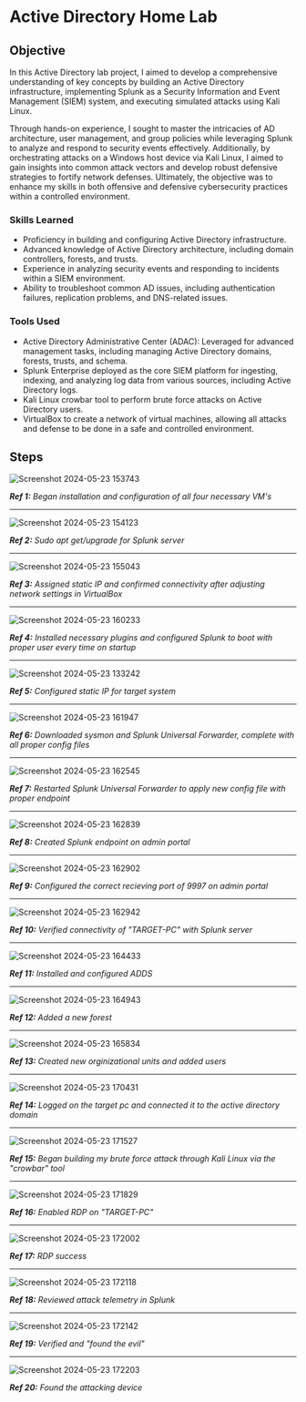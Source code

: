 # Active Directory Home Lab

## Objective

In this Active Directory lab project, I aimed to develop a comprehensive understanding of key concepts by building an Active Directory infrastructure, implementing Splunk as a Security Information and Event Management (SIEM) system, and executing simulated attacks using Kali Linux. 

Through hands-on experience, I sought to master the intricacies of AD architecture, user management, and group policies while leveraging Splunk to analyze and respond to security events effectively. Additionally, by orchestrating attacks on a Windows host device via Kali Linux, I aimed to gain insights into common attack vectors and develop robust defensive strategies to fortify network defenses. Ultimately, the objective was to enhance my skills in both offensive and defensive cybersecurity practices within a controlled environment.

### Skills Learned

- Proficiency in building and configuring Active Directory infrastructure.
- Advanced knowledge of Active Directory architecture, including domain controllers, forests, and trusts.
- Experience in analyzing security events and responding to incidents within a SIEM environment.
- Ability to troubleshoot common AD issues, including authentication failures, replication problems, and DNS-related issues.

### Tools Used

- Active Directory Administrative Center (ADAC): Leveraged for advanced management tasks, including managing Active Directory domains, forests, trusts, and schema.
- Splunk Enterprise deployed as the core SIEM platform for ingesting, indexing, and analyzing log data from various sources, including Active Directory logs.
- Kali Linux crowbar tool to perform brute force attacks on Active Directory users.
- VirtualBox to create a network of virtual machines, allowing all attacks and defense to be done in a safe and controlled environment. 

## Steps

![Screenshot 2024-05-23 153743](https://github.com/TyDusseau/ADLab/assets/168771739/6fec9d21-9f9b-4ccf-8425-5db7e3a61212)

_**Ref 1:** Began installation and configuration of all four necessary VM's_

-----

![Screenshot 2024-05-23 154123](https://github.com/TyDusseau/ADLab/assets/168771739/d950b521-97bc-4818-922c-52b241ac3483)

_**Ref 2:** Sudo apt get/upgrade for Splunk server_

-----

![Screenshot 2024-05-23 155043](https://github.com/TyDusseau/ADLab/assets/168771739/100b2450-e0c6-4bb4-b930-d8cfa92a6d81)

_**Ref 3:** Assigned static IP and confirmed connectivity after adjusting network settings in VirtualBox_

-----

![Screenshot 2024-05-23 160233](https://github.com/TyDusseau/ADLab/assets/168771739/7a87d8db-975d-4b6b-9866-b776d0542b6d)

_**Ref 4:** Installed necessary plugins and configured Splunk to boot with proper user every time on startup_

-----

![Screenshot 2024-05-23 133242](https://github.com/TyDusseau/ADLab/assets/168771739/e5d0df41-8978-42f7-ad74-5d276e42bd86)

_**Ref 5:** Configured static IP for target system_

-----

![Screenshot 2024-05-23 161947](https://github.com/TyDusseau/ADLab/assets/168771739/9c6c2307-61ae-42a8-999a-291d89b3969a)

_**Ref 6:** Downloaded sysmon and Splunk Universal Forwarder, complete with all proper config files_ 

-----

![Screenshot 2024-05-23 162545](https://github.com/TyDusseau/ADLab/assets/168771739/054077e5-a4a6-4095-ace1-405d7f1b21f6)

_**Ref 7:** Restarted Splunk Universal Forwarder to apply new config file with proper endpoint_ 

-----

![Screenshot 2024-05-23 162839](https://github.com/TyDusseau/ADLab/assets/168771739/f33a6844-fb41-4caa-b350-1cd5c309dbee)

_**Ref 8:** Created Splunk endpoint on admin portal_

-----

![Screenshot 2024-05-23 162902](https://github.com/TyDusseau/ADLab/assets/168771739/6fffecc1-a9d3-4529-b976-311ff91e69f9)

_**Ref 9:** Configured the correct recieving port of 9997 on admin portal_

-----

![Screenshot 2024-05-23 162942](https://github.com/TyDusseau/ADLab/assets/168771739/1a8792e7-25f7-40f4-9fed-79447519f4c1)

_**Ref 10:** Verified connectivity of "TARGET-PC" with Splunk server_

-----

![Screenshot 2024-05-23 164433](https://github.com/TyDusseau/ADLab/assets/168771739/928d7626-dd36-43f5-b7c8-afcff524e129)

_**Ref 11:** Installed and configured ADDS_

-----

![Screenshot 2024-05-23 164943](https://github.com/TyDusseau/ADLab/assets/168771739/83b8ae30-8afb-4529-b2ba-22e05a1c515b)

_**Ref 12:** Added a new forest_ 

-----

![Screenshot 2024-05-23 165834](https://github.com/TyDusseau/ADLab/assets/168771739/fd1512d4-017d-4408-9f02-d76a0896be55)

_**Ref 13:** Created new orginizational units and added users_ 

-----

![Screenshot 2024-05-23 170431](https://github.com/TyDusseau/ADLab/assets/168771739/d0205c25-a701-4de2-9f85-a10bcb024ae9)

_**Ref 14:** Logged on the target pc and connected it to the active directory domain_

-----

![Screenshot 2024-05-23 171527](https://github.com/TyDusseau/ADLab/assets/168771739/ca963946-f8ce-4add-8587-cb5f5c5efda6)

_**Ref 15:** Began building my brute force attack through Kali Linux via the "crowbar" tool_

-----

![Screenshot 2024-05-23 171829](https://github.com/TyDusseau/ADLab/assets/168771739/1a51b994-42d9-4767-aa57-59d711e1a899)

_**Ref 16:** Enabled RDP on "TARGET-PC"_

-----

![Screenshot 2024-05-23 172002](https://github.com/TyDusseau/ADLab/assets/168771739/03f8c040-c63a-4031-bab3-5354c2685c51)

_**Ref 17:** RDP success_

-----

![Screenshot 2024-05-23 172118](https://github.com/TyDusseau/ADLab/assets/168771739/77364260-7124-40ac-931a-4b578b7594cf)

_**Ref 18:** Reviewed attack telemetry in Splunk_

-----

![Screenshot 2024-05-23 172142](https://github.com/TyDusseau/ADLab/assets/168771739/ac2f2fc4-fb58-4a15-83ba-d3d19cc48bba)

_**Ref 19:** Verified and "found the evil"_ 

-----

![Screenshot 2024-05-23 172203](https://github.com/TyDusseau/ADLab/assets/168771739/f6acb3f4-5ef8-4f5f-b5dd-068bbfec6f57)

_**Ref 20:** Found the attacking device_
